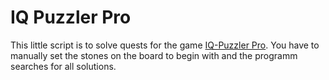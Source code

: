# IQ Puzzler Pro
This little script is to solve quests for the game [IQ-Puzzler Pro](https://www.smartgames.eu/de/spiele-für-einen-spieler/iq-puzzler-pro). You have to manually set the stones on the board to begin with and the programm searches for all solutions.

